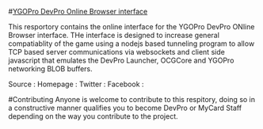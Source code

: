 #[YGOPro DevPro Online Browser interface](http://devpro.org)

This resportory contains the online interface for the YGOPro DevPro ONline Browser interface. THe interface is designed to increase general compatiablity of the game using a nodejs based tunneling program to allow TCP based  server communications via websockets and client side javascript that emulates the DevPro Launcher, OCGCore and YGOPro networking BLOB buffers.

Source :
Homepage :
Twitter :
Facebook :

#Contributing
Anyone is welcome to contribute to this respitory, doing so in a constructive manner qualifies you to become DevPro or MyCard Staff depending on the way you contribute to the project.